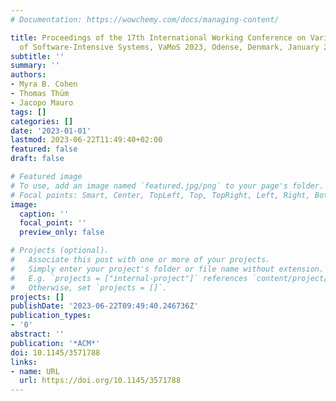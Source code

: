 ```yaml
---
# Documentation: https://wowchemy.com/docs/managing-content/

title: Proceedings of the 17th International Working Conference on Variability Modelling
  of Software-Intensive Systems, VaMoS 2023, Odense, Denmark, January 25-27, 2023
subtitle: ''
summary: ''
authors:
- Myra B. Cohen
- Thomas Thüm
- Jacopo Mauro
tags: []
categories: []
date: '2023-01-01'
lastmod: 2023-06-22T11:49:40+02:00
featured: false
draft: false

# Featured image
# To use, add an image named `featured.jpg/png` to your page's folder.
# Focal points: Smart, Center, TopLeft, Top, TopRight, Left, Right, BottomLeft, Bottom, BottomRight.
image:
  caption: ''
  focal_point: ''
  preview_only: false

# Projects (optional).
#   Associate this post with one or more of your projects.
#   Simply enter your project's folder or file name without extension.
#   E.g. `projects = ["internal-project"]` references `content/project/deep-learning/index.md`.
#   Otherwise, set `projects = []`.
projects: []
publishDate: '2023-06-22T09:49:40.246736Z'
publication_types:
- '0'
abstract: ''
publication: '*ACM*'
doi: 10.1145/3571788
links:
- name: URL
  url: https://doi.org/10.1145/3571788
---
```

